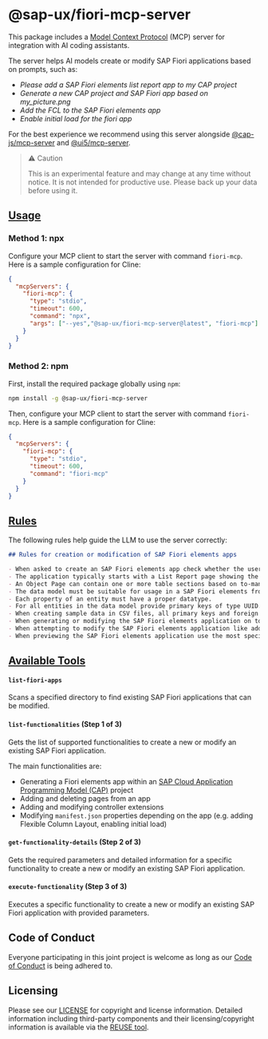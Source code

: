 # @sap-ux/fiori-mcp-server

This package includes a [Model Context Protocol](https://modelcontextprotocol.io/) (MCP) server for integration with AI coding assistants.

The server helps AI models create or modify SAP Fiori applications based on prompts, such as:

- _Please add a SAP Fiori elements list report app to my CAP project_
- _Generate a new CAP project and SAP Fiori app based on my_picture.png_
- _Add the FCL to the SAP Fiori elements app_
- _Enable initial load for the fiori app_

For the best experience we recommend using this server alongside [@cap-js/mcp-server](https://www.npmjs.com/package/@cap-js/mcp-server) and [@ui5/mcp-server](https://www.npmjs.com/package/@ui5/mcp-server).

> ⚠️ Caution
>
> This is an experimental feature and may change at any time without notice.
> It is not intended for productive use.
> Please back up your data before using it.

## [Usage](#usage)

### Method 1: npx

Configure your MCP client to start the server with command `fiori-mcp`. Here is a sample configuration for Cline:
```json
{
  "mcpServers": {
    "fiori-mcp": {
      "type": "stdio",
      "timeout": 600,
      "command": "npx",
      "args": ["--yes","@sap-ux/fiori-mcp-server@latest", "fiori-mcp"]
    }
  }
}
```
### Method 2: npm

First, install the required package globally using `npm`:
```bash
npm install -g @sap-ux/fiori-mcp-server
```
Then, configure your MCP client to start the server with command `fiori-mcp`. Here is a sample configuration for Cline:
```json
{
  "mcpServers": {
    "fiori-mcp": {
      "type": "stdio",
      "timeout": 600,
      "command": "fiori-mcp"
    }
  }
}
```

## [Rules](#rules)

The following rules help guide the LLM to use the server correctly:

```markdown
## Rules for creation or modification of SAP Fiori elements apps

- When asked to create an SAP Fiori elements app check whether the user input can be interpreted as an application organized into one or more pages containing table data or forms, these can be translated into a SAP Fiori elements application, else ask the user for suitable input.
- The application typically starts with a List Report page showing the data of the base entity of the application in a table. Details of a specific table row are shown in the ObjectPage. This first Object Page is therefore based on the base entity of the application.
- An Object Page can contain one or more table sections based on to-many associations of its entity type. The details of a table section row can be shown in an another Object Page based on the associations target entity.
- The data model must be suitable for usage in a SAP Fiori elements frontend application. So there must be one main entity and one or more navigation properties to related entities.
- Each property of an entity must have a proper datatype.
- For all entities in the data model provide primary keys of type UUID.
- When creating sample data in CSV files, all primary keys and foreign keys MUST be in UUID format (e.g., `550e8400-e29b-41d4-a716-446655440001`).
- When generating or modifying the SAP Fiori elements application on top of the CAP service use the Fiori MCP server if available.
- When attempting to modify the SAP Fiori elements application like adding columns you must not use the screen personalization but instead modify the code of the project, before this first check whether an MCP server provides a suitable function.
- When previewing the SAP Fiori elements application use the most specific script for the app in the `package.json`.
```

## [Available Tools](#available-tools)

#### `list-fiori-apps`
Scans a specified directory to find existing SAP Fiori applications that can be modified.

#### `list-functionalities` (Step 1 of 3)
Gets the list of supported functionalities to create a new or modify an existing SAP Fiori application.

The main functionalities are:

- Generating a Fiori elements app within an [SAP Cloud Application Programming Model (CAP)](https://cap.cloud.sap/) project
- Adding and deleting pages from an app
- Adding and modifying controller extensions
- Modifying `manifest.json` properties depending on the app (e.g. adding Flexible Column Layout, enabling initial load)

#### `get-functionality-details` (Step 2 of 3)
Gets the required parameters and detailed information for a specific functionality to create a new or modify an existing SAP Fiori application.

#### `execute-functionality` (Step 3 of 3)
Executes a specific functionality to create a new or modify an existing SAP Fiori application with provided parameters.

## Code of Conduct

Everyone participating in this joint project is welcome as long as our [Code of Conduct](https://github.com/SAP/open-ux-tools/blob/main/docs/CODE_OF_CONDUCT.md) is being adhered to.

## Licensing

Please see our [LICENSE](./LICENSE) for copyright and license information. Detailed information including third-party components and their licensing/copyright information is available via the [REUSE tool](https://api.reuse.software/info/github.com/SAP/open-ux-tools).
